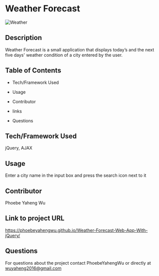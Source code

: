 # Weather Forecast

![Weather](https://user-images.githubusercontent.com/52837649/85228900-62b90800-b3b4-11ea-85d0-5f1329b78a1e.gif)

## Description
Weather Forecast is a small application that displays today’s and the next five days' weather condition of a city entered by the user.

## Table of Contents

* Tech/Framework Used

* Usage

* Contributor

* links

* Questions


## Tech/Framework Used
jQuery, AJAX

## Usage
Enter a city name in the input box and press the search icon next to it

## Contributor
Phoebe Yaheng Wu

## Link to project URL
https://phoebeyahengwu.github.io/Weather-Forecast-Web-App-With-jQuery/

## Questions
For questions about the project contact PhoebeYahengWu or directly at wuyaheng2016@gmail.com

